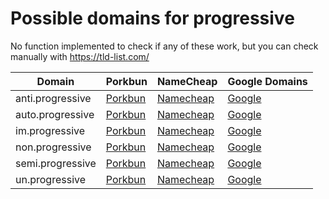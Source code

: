 # Possible domains for progressive

No function implemented to check if any of these work, but you can check manually with https://tld-list.com/

| Domain | Porkbun | NameCheap | Google Domains |
|---|---|---|---|
| anti.progressive | [Porkbun](https://porkbun.com/checkout/search?prb=e814663da1&tlds=&idnLanguage=&search=search&q=anti.progressive) | [Namecheap](https://www.namecheap.com/domains/registration/results/?domain=anti.progressive) | [Google](https://domains.google.com/registrar/search?searchTerm=anti.progressive) |
| auto.progressive | [Porkbun](https://porkbun.com/checkout/search?prb=e814663da1&tlds=&idnLanguage=&search=search&q=auto.progressive) | [Namecheap](https://www.namecheap.com/domains/registration/results/?domain=auto.progressive) | [Google](https://domains.google.com/registrar/search?searchTerm=auto.progressive) |
| im.progressive | [Porkbun](https://porkbun.com/checkout/search?prb=e814663da1&tlds=&idnLanguage=&search=search&q=im.progressive) | [Namecheap](https://www.namecheap.com/domains/registration/results/?domain=im.progressive) | [Google](https://domains.google.com/registrar/search?searchTerm=im.progressive) |
| non.progressive | [Porkbun](https://porkbun.com/checkout/search?prb=e814663da1&tlds=&idnLanguage=&search=search&q=non.progressive) | [Namecheap](https://www.namecheap.com/domains/registration/results/?domain=non.progressive) | [Google](https://domains.google.com/registrar/search?searchTerm=non.progressive) |
| semi.progressive | [Porkbun](https://porkbun.com/checkout/search?prb=e814663da1&tlds=&idnLanguage=&search=search&q=semi.progressive) | [Namecheap](https://www.namecheap.com/domains/registration/results/?domain=semi.progressive) | [Google](https://domains.google.com/registrar/search?searchTerm=semi.progressive) |
| un.progressive | [Porkbun](https://porkbun.com/checkout/search?prb=e814663da1&tlds=&idnLanguage=&search=search&q=un.progressive) | [Namecheap](https://www.namecheap.com/domains/registration/results/?domain=un.progressive) | [Google](https://domains.google.com/registrar/search?searchTerm=un.progressive) |
